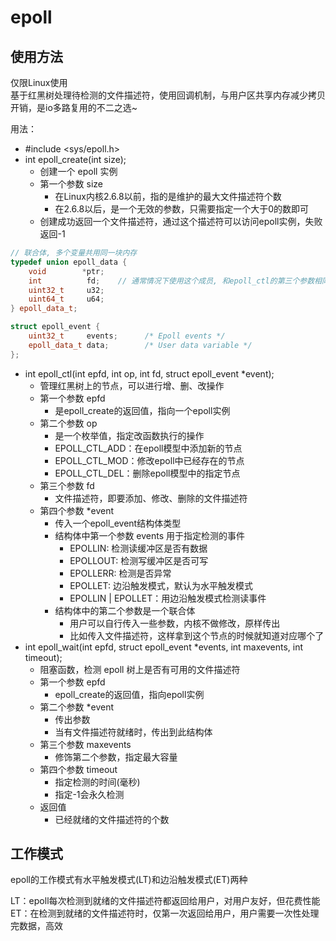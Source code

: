 # epoll

## 使用方法

仅限Linux使用   
基于红黑树处理待检测的文件描述符，使用回调机制，与用户区共享内存减少拷贝开销，是io多路复用的不二之选~

用法：   
* #include <sys/epoll.h>
* int epoll_create(int size);
  * 创建一个 epoll 实例
  * 第一个参数 size
    * 在Linux内核2.6.8以前，指的是维护的最大文件描述符个数
    * 在2.6.8以后，是一个无效的参数，只需要指定一个大于0的数即可
  * 创建成功返回一个文件描述符，通过这个描述符可以访问epoll实例，失败返回-1

```c++
// 联合体, 多个变量共用同一块内存        
typedef union epoll_data {
    void        *ptr;
    int          fd;	// 通常情况下使用这个成员, 和epoll_ctl的第三个参数相同即可
    uint32_t     u32;
    uint64_t     u64;
} epoll_data_t;

struct epoll_event {
    uint32_t     events;      /* Epoll events */
    epoll_data_t data;        /* User data variable */
};
```

* int epoll_ctl(int epfd, int op, int fd, struct epoll_event *event);
  * 管理红黑树上的节点，可以进行增、删、改操作
  * 第一个参数 epfd
    * 是epoll_create的返回值，指向一个epoll实例
  * 第二个参数 op
    * 是一个枚举值，指定改函数执行的操作
    * EPOLL_CTL_ADD：在epoll模型中添加新的节点
    * EPOLL_CTL_MOD：修改epoll中已经存在的节点
    * EPOLL_CTL_DEL：删除epoll模型中的指定节点
  * 第三个参数 fd
    * 文件描述符，即要添加、修改、删除的文件描述符
  * 第四个参数 *event
    * 传入一个epoll_event结构体类型
    * 结构体中第一个参数 events 用于指定检测的事件
      * EPOLLIN: 检测读缓冲区是否有数据
      * EPOLLOUT: 检测写缓冲区是否可写
      * EPOLLERR: 检测是否异常
      * EPOLLET: 边沿触发模式，默认为水平触发模式
      * EPOLLIN | EPOLLET：用边沿触发模式检测读事件
    * 结构体中的第二个参数是一个联合体
      * 用户可以自行传入一些参数，内核不做修改，原样传出
      * 比如传入文件描述符，这样拿到这个节点的时候就知道对应哪个了
* int epoll_wait(int epfd, struct epoll_event *events, int maxevents, int timeout);
  * 阻塞函数，检测 epoll 树上是否有可用的文件描述符
  * 第一个参数 epfd
    * epoll_create的返回值，指向epoll实例
  * 第二个参数 *event
    * 传出参数
    * 当有文件描述符就绪时，传出到此结构体
  * 第三个参数 maxevents
    * 修饰第二个参数，指定最大容量
  * 第四个参数 timeout
    * 指定检测的时间(毫秒)
    * 指定-1会永久检测
  * 返回值
    * 已经就绪的文件描述符的个数

## 工作模式

epoll的工作模式有水平触发模式(LT)和边沿触发模式(ET)两种

LT：epoll每次检测到就绪的文件描述符都返回给用户，对用户友好，但花费性能   
ET：在检测到就绪的文件描述符时，仅第一次返回给用户，用户需要一次性处理完数据，高效
